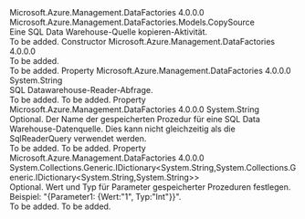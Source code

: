 <Type Name="SqlDWSource" FullName="Microsoft.Azure.Management.DataFactories.Models.SqlDWSource">
  <TypeSignature Language="C#" Value="public class SqlDWSource : Microsoft.Azure.Management.DataFactories.Models.CopySource" />
  <TypeSignature Language="ILAsm" Value=".class public auto ansi beforefieldinit SqlDWSource extends Microsoft.Azure.Management.DataFactories.Models.CopySource" />
  <TypeSignature Language="DocId" Value="T:Microsoft.Azure.Management.DataFactories.Models.SqlDWSource" />
  <TypeSignature Language="VB.NET" Value="Public Class SqlDWSource&#xA;Inherits CopySource" />
  <TypeSignature Language="F#" Value="type SqlDWSource = class&#xA;    inherit CopySource" />
  <AssemblyInfo>
    <AssemblyName>Microsoft.Azure.Management.DataFactories</AssemblyName>
    <AssemblyVersion>4.0.0.0</AssemblyVersion>
  </AssemblyInfo>
  <Base>
    <BaseTypeName>Microsoft.Azure.Management.DataFactories.Models.CopySource</BaseTypeName>
  </Base>
  <Interfaces />
  <Docs>
    <summary>
            Eine SQL Data Warehouse-Quelle kopieren-Aktivität.
            </summary>
    <remarks>To be added.</remarks>
  </Docs>
  <Members>
    <Member MemberName=".ctor">
      <MemberSignature Language="C#" Value="public SqlDWSource ();" />
      <MemberSignature Language="ILAsm" Value=".method public hidebysig specialname rtspecialname instance void .ctor() cil managed" />
      <MemberSignature Language="DocId" Value="M:Microsoft.Azure.Management.DataFactories.Models.SqlDWSource.#ctor" />
      <MemberSignature Language="VB.NET" Value="Public Sub New ()" />
      <MemberType>Constructor</MemberType>
      <AssemblyInfo>
        <AssemblyName>Microsoft.Azure.Management.DataFactories</AssemblyName>
        <AssemblyVersion>4.0.0.0</AssemblyVersion>
      </AssemblyInfo>
      <Parameters />
      <Docs>
        <summary>To be added.</summary>
        <remarks>To be added.</remarks>
      </Docs>
    </Member>
    <Member MemberName="SqlReaderQuery">
      <MemberSignature Language="C#" Value="public string SqlReaderQuery { get; set; }" />
      <MemberSignature Language="ILAsm" Value=".property instance string SqlReaderQuery" />
      <MemberSignature Language="DocId" Value="P:Microsoft.Azure.Management.DataFactories.Models.SqlDWSource.SqlReaderQuery" />
      <MemberSignature Language="VB.NET" Value="Public Property SqlReaderQuery As String" />
      <MemberSignature Language="F#" Value="member this.SqlReaderQuery : string with get, set" Usage="Microsoft.Azure.Management.DataFactories.Models.SqlDWSource.SqlReaderQuery" />
      <MemberType>Property</MemberType>
      <AssemblyInfo>
        <AssemblyName>Microsoft.Azure.Management.DataFactories</AssemblyName>
        <AssemblyVersion>4.0.0.0</AssemblyVersion>
      </AssemblyInfo>
      <ReturnValue>
        <ReturnType>System.String</ReturnType>
      </ReturnValue>
      <Docs>
        <summary>
            SQL Datawarehouse-Reader-Abfrage.
            </summary>
        <value>To be added.</value>
        <remarks>To be added.</remarks>
      </Docs>
    </Member>
    <Member MemberName="SqlReaderStoredProcedureName">
      <MemberSignature Language="C#" Value="public string SqlReaderStoredProcedureName { get; set; }" />
      <MemberSignature Language="ILAsm" Value=".property instance string SqlReaderStoredProcedureName" />
      <MemberSignature Language="DocId" Value="P:Microsoft.Azure.Management.DataFactories.Models.SqlDWSource.SqlReaderStoredProcedureName" />
      <MemberSignature Language="VB.NET" Value="Public Property SqlReaderStoredProcedureName As String" />
      <MemberSignature Language="F#" Value="member this.SqlReaderStoredProcedureName : string with get, set" Usage="Microsoft.Azure.Management.DataFactories.Models.SqlDWSource.SqlReaderStoredProcedureName" />
      <MemberType>Property</MemberType>
      <AssemblyInfo>
        <AssemblyName>Microsoft.Azure.Management.DataFactories</AssemblyName>
        <AssemblyVersion>4.0.0.0</AssemblyVersion>
      </AssemblyInfo>
      <ReturnValue>
        <ReturnType>System.String</ReturnType>
      </ReturnValue>
      <Docs>
        <summary>
            Optional. Der Name der gespeicherten Prozedur für eine SQL Data Warehouse-Datenquelle. Dies kann nicht gleichzeitig als die SqlReaderQuery verwendet werden.
            </summary>
        <value>To be added.</value>
        <remarks>To be added.</remarks>
      </Docs>
    </Member>
    <Member MemberName="StoredProcedureParameters">
      <MemberSignature Language="C#" Value="public System.Collections.Generic.IDictionary&lt;string,System.Collections.Generic.IDictionary&lt;string,string&gt;&gt; StoredProcedureParameters { get; set; }" />
      <MemberSignature Language="ILAsm" Value=".property instance class System.Collections.Generic.IDictionary`2&lt;string, class System.Collections.Generic.IDictionary`2&lt;string, string&gt;&gt; StoredProcedureParameters" />
      <MemberSignature Language="DocId" Value="P:Microsoft.Azure.Management.DataFactories.Models.SqlDWSource.StoredProcedureParameters" />
      <MemberSignature Language="VB.NET" Value="Public Property StoredProcedureParameters As IDictionary(Of String, IDictionary(Of String, String))" />
      <MemberSignature Language="F#" Value="member this.StoredProcedureParameters : System.Collections.Generic.IDictionary&lt;string, System.Collections.Generic.IDictionary&lt;string, string&gt;&gt; with get, set" Usage="Microsoft.Azure.Management.DataFactories.Models.SqlDWSource.StoredProcedureParameters" />
      <MemberType>Property</MemberType>
      <AssemblyInfo>
        <AssemblyName>Microsoft.Azure.Management.DataFactories</AssemblyName>
        <AssemblyVersion>4.0.0.0</AssemblyVersion>
      </AssemblyInfo>
      <ReturnValue>
        <ReturnType>System.Collections.Generic.IDictionary&lt;System.String,System.Collections.Generic.IDictionary&lt;System.String,System.String&gt;&gt;</ReturnType>
      </ReturnValue>
      <Docs>
        <summary>
            Optional. Wert und Typ für Parameter gespeicherter Prozeduren festlegen. Beispiel: "{Parameter1: {Wert:"1", Typ:"Int"}}".
            </summary>
        <value>To be added.</value>
        <remarks>To be added.</remarks>
      </Docs>
    </Member>
  </Members>
</Type>